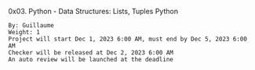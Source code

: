 0x03. Python - Data Structures: Lists, Tuples
Python

    By: Guillaume
    Weight: 1
    Project will start Dec 1, 2023 6:00 AM, must end by Dec 5, 2023 6:00 AM
    Checker will be released at Dec 2, 2023 6:00 AM
    An auto review will be launched at the deadline